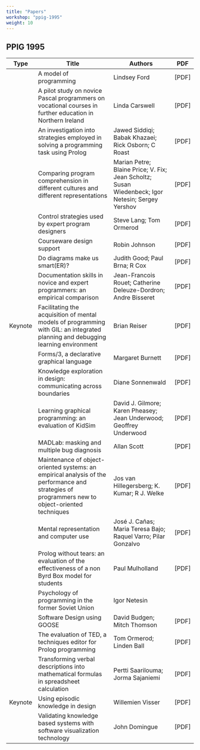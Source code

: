 ```yaml
---
title: "Papers" 
workshop: "ppig-1995"
weight: 10
---
```


## PPIG 1995


|Type|Title|Authors|PDF|
|--- |--- |--- |--- |
||A model of programming|Lindsey  Ford|[PDF]|
||A pilot study on novice Pascal programmers on vocational courses in further education in Northern Ireland|Linda  Carswell|[PDF]|
||An investigation into strategies employed in solving a programming task using Prolog|Jawed  Siddiqi; Babak  Khazaei; Rick  Osborn; C  Roast|[PDF]|
||Comparing program comprehension in different cultures and different representations|Marian  Petre; Blaine  Price; V.  Fix; Jean  Scholtz; Susan  Wiedenbeck; Igor  Netesin; Sergey  Yershov|[PDF]|
||Control strategies used by expert program designers|Steve  Lang; Tom  Ormerod|[PDF]|
||Courseware design support|Robin  Johnson|[PDF]|
||Do diagrams make us smart(ER)?|Judith  Good; Paul  Brna; R  Cox|[PDF]|
||Documentation skills in novice and expert programmers: an empirical comparison|Jean-Francois  Rouet; Catherine  Deleuze-Dordron; Andre  Bisseret|[PDF]|
|Keynote|Facilitating the acquisition of mental models of programming with GIL: an integrated planning and debugging learning environment|Brian  Reiser|[PDF]|
||Forms/3, a declarative graphical language|Margaret  Burnett|[PDF]|
||Knowledge exploration in design: communicating across boundaries|Diane  Sonnenwald|[PDF]|
||Learning graphical programming: an evaluation of KidSim|David J. Gilmore; Karen  Pheasey; Jean  Underwood; Geoffrey  Underwood|[PDF]|
||MADLab: masking and multiple bug diagnosis|Allan  Scott|[PDF]|
||Maintenance of object-oriented systems: an empirical analysis of the performance and strategies of programmers new to object-oriented techniques|Jos  van Hillegersberg; K.  Kumar; R J. Welke|[PDF]|
||Mental representation and computer use|José J. Cañas; Maria Teresa Bajo; Raquel  Varro; Pilar  Gonzalvo|[PDF]|
||Prolog without tears: an evaluation of the effectiveness of a non Byrd Box model for students|Paul  Mulholland|[PDF]|
||Psychology of programming in the former Soviet Union|Igor  Netesin||
||Software Design using GOOSE|David  Budgen; Mitch  Thomson|[PDF]|
||The evaluation of TED, a techniques editor for Prolog programming|Tom  Ormerod; Linden  Ball|[PDF]|
||Transforming verbal descriptions into mathematical formulas in spreadsheet calculation|Pertti  Saarilouma; Jorma  Sajaniemi|[PDF]|
|Keynote|Using episodic knowledge in design|Willemien  Visser|[PDF]|
||Validating knowledge based systems with software visualization technology|John  Domingue|[PDF]|
